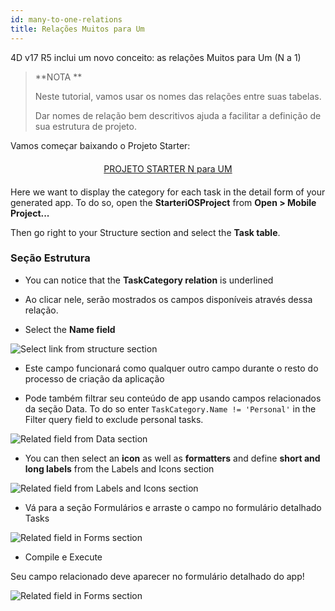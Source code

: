 ```yaml
---
id: many-to-one-relations
title: Relações Muitos para Um
---
```


4D v17 R5 inclui um novo conceito: as relações Muitos para Um (N a 1)

> **NOTA **
> 
> Neste tutorial, vamos usar os nomes das relações entre suas tabelas.
> 
> Dar nomes de relação bem descritivos ajuda a facilitar a definição de sua estrutura de projeto.

Vamos começar baixando o Projeto Starter:

<div markdown="1" style="text-align: center; margin-top: 20px; margin-bottom: 20px">
<a class="button"
href="https://github.com/4d-for-ios/tutorial-ManyToOneRelations/releases/latest/download/tutorial-ManyToOneRelations.zip">PROJETO STARTER N para UM</a>
</div>

Here we want to display the category for each task in the detail form of your generated app. To do so, open the **StarteriOSProject** from **Open > Mobile Project...**

Then go right to your Structure section and select the **Task table**.

### Seção Estrutura

* You can notice that the **TaskCategory relation** is underlined

* Ao clicar nele, serão mostrados os campos disponíveis através dessa relação.

* Select the **Name field**

![Select link from structure section](assets/en/relations/select-link-from-structure.png)

* Este campo funcionará como qualquer outro campo durante o resto do processo de criação da aplicação

* Pode também filtrar seu conteúdo de app usando campos relacionados da seção Data. To do so enter `TaskCategory.Name != 'Personal'` in the Filter query field to exclude personal tasks.

 ![Related field from Data section](assets/en/relations/Related-field-from-Data-section.png)

* You can then select an **icon** as well as **formatters** and define **short and long labels** from the Labels and Icons section

![Related field from Labels and Icons section](assets/en/relations/related-field-from-labels-icons.png)

* Vá para a seção Formulários e arraste o campo no formulário detalhado Tasks

![Related field in Forms section](assets/en/relations/related-field-forms.png)

* Compile e Execute

Seu campo relacionado deve aparecer no formulário detalhado do app!

![Related field in Forms section](assets/en/relations/final-result-n-to-one-relations.png)


